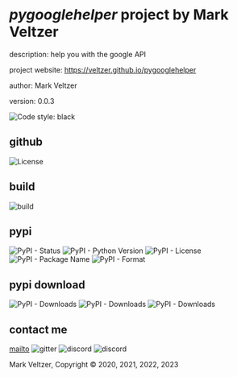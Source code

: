 # *pygooglehelper* project by Mark Veltzer

description: help you with the google API

project website: https://veltzer.github.io/pygooglehelper

author: Mark Veltzer

version: 0.0.3

![Code style: black](https://img.shields.io/badge/code%20style-black-000000.svg)

## github

![License](https://img.shields.io/github/license/veltzer/pytconf)

## build

![build](https://github.com/veltzer/pygooglehelper/workflows/build/badge.svg)

## pypi

![PyPI - Status](https://img.shields.io/pypi/status/pygooglehelper)
![PyPI - Python Version](https://img.shields.io/pypi/pyversions/pygooglehelper)
![PyPI - License](https://img.shields.io/pypi/l/pygooglehelper)
![PyPI - Package Name](https://img.shields.io/pypi/v/pygooglehelper)
![PyPI - Format](https://img.shields.io/pypi/format/pygooglehelper)

## pypi download

![PyPI - Downloads](https://img.shields.io/pypi/dd/pygooglehelper)
![PyPI - Downloads](https://img.shields.io/pypi/dw/pygooglehelper)
![PyPI - Downloads](https://img.shields.io/pypi/dm/pygooglehelper)



## contact me
[mailto](mailto:mark.veltzer@gmail.com)
![gitter](https://img.shields.io/gitter/room/veltzer/mark.veltzer)
![discord](https://img.shields.io/discord/719336281624281119)
![discord](https://img.shields.io/discord/719336282194444302)

Mark Veltzer, Copyright © 2020, 2021, 2022, 2023
